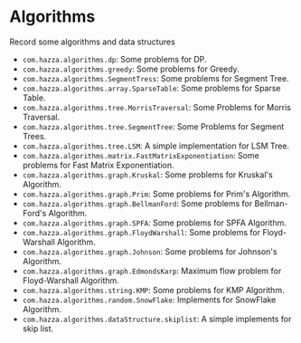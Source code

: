 # Algorithms

Record some algorithms and data structures

- `com.hazza.algorithms.dp`:  Some problems for DP.
- `com.hazza.algorithms.greedy`: Some problems for Greedy.
- `com.hazza.algorithms.SegmentTress`: Some problems for Segment Tree.
- `com.hazza.algorithms.array.SparseTable`: Some problems for Sparse Table.
- `com.hazza.algorithms.tree.MorrisTraversal`: Some Problems for Morris Traversal.
- `com.hazza.algorithms.tree.SegmentTree`: Some Problems for Segment Trees.
- `com.hazza.algorithms.tree.LSM`: A simple implementation for LSM Tree.
- `com.hazza.algorithms.matrix.FastMatrixExponentiation`: Some problems for Fast Matrix Exponentiation.
- `com.hazza.algorithms.graph.Kruskal`: Some problems for Kruskal's Algorithm.
- `com.hazza.algorithms.graph.Prim`: Some problems for Prim's Algorithm.
- `com.hazza.algorithms.graph.BellmanFord`: Some problems for Bellman-Ford's Algorithm.
- `com.hazza.algorithms.graph.SPFA`: Some problems for SPFA Algorithm.
- `com.hazza.algorithms.graph.FloydWarshall`: Some problems for Floyd-Warshall Algorithm.
- `com.hazza.algorithms.graph.Johnson`: Some problems for Johnson's Algorithm.
- `com.hazza.algorithms.graph.EdmondsKarp`: Maximum flow problem for Floyd-Warshall Algorithm.
- `com.hazza.algorithms.string.KMP`: Some problems for KMP Algorithm.
- `com.hazza.algorithms.random.SnowFlake`: Implements for SnowFlake Algorithm.
- `com.hazza.algorithms.dataStructure.skiplist`: A simple implements for skip list.
